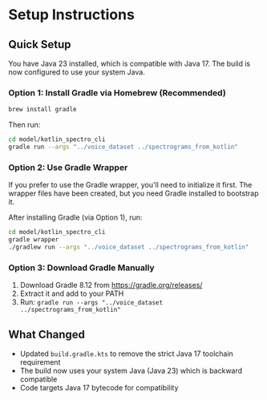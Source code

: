 # Setup Instructions

## Quick Setup

You have Java 23 installed, which is compatible with Java 17. The build is now configured to use your system Java.

### Option 1: Install Gradle via Homebrew (Recommended)

```bash
brew install gradle
```

Then run:
```bash
cd model/kotlin_spectro_cli
gradle run --args "../voice_dataset ../spectrograms_from_kotlin"
```

### Option 2: Use Gradle Wrapper

If you prefer to use the Gradle wrapper, you'll need to initialize it first. The wrapper files have been created, but you need Gradle installed to bootstrap it.

After installing Gradle (via Option 1), run:
```bash
cd model/kotlin_spectro_cli
gradle wrapper
./gradlew run --args "../voice_dataset ../spectrograms_from_kotlin"
```

### Option 3: Download Gradle Manually

1. Download Gradle 8.12 from https://gradle.org/releases/
2. Extract it and add to your PATH
3. Run: `gradle run --args "../voice_dataset ../spectrograms_from_kotlin"`

## What Changed

- Updated `build.gradle.kts` to remove the strict Java 17 toolchain requirement
- The build now uses your system Java (Java 23) which is backward compatible
- Code targets Java 17 bytecode for compatibility

